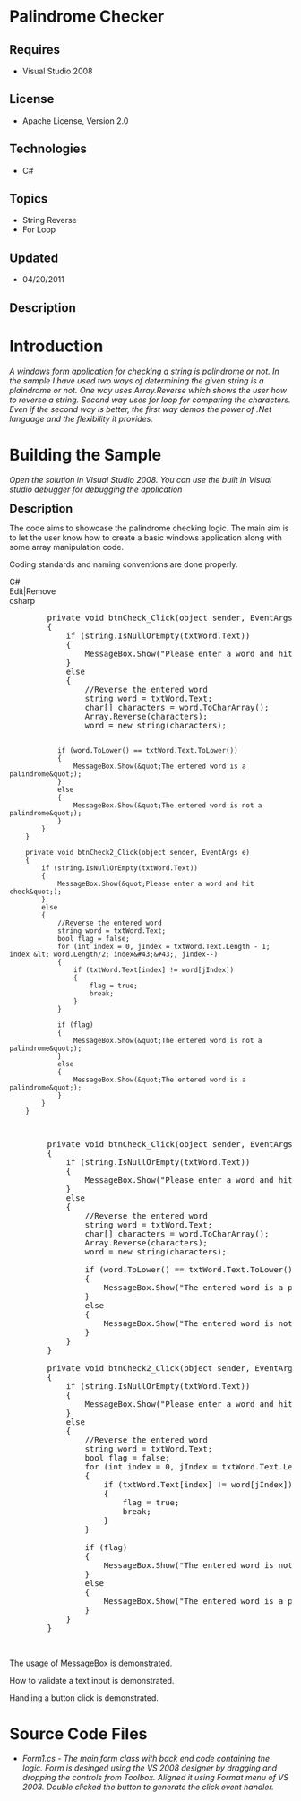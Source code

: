 # Palindrome Checker
## Requires
- Visual Studio 2008
## License
- Apache License, Version 2.0
## Technologies
- C#
## Topics
- String Reverse
- For Loop
## Updated
- 04/20/2011
## Description

<h1>Introduction</h1>
<p><em>A windows form application for checking a string is palindrome or not. In the sample I have used two ways of determining the given string is a plaindrome or not. One way uses Array.Reverse which shows the user how to reverse a string. Second way uses
 for loop for comparing the characters. Even if the second way is better, the first way demos the power of .Net language and the flexibility it provides.<br>
</em></p>
<h1><span>Building the Sample</span></h1>
<p><em>Open the solution in Visual Studio 2008. You can use the built in Visual studio debugger for debugging the application<br>
</em></p>
<p><span style="font-size:20px; font-weight:bold">Description</span></p>
<p>The code aims to showcase the palindrome checking logic. The main aim is to let the user know how to create a basic windows application along with some array manipulation code.</p>
<p>Coding standards and naming conventions are done properly.</p>
<div class="scriptcode">
<div class="pluginEditHolder" pluginCommand="mceScriptCode">
<div class="title"><span>C#</span></div>
<div class="pluginLinkHolder"><span class="pluginEditHolderLink">Edit</span>|<span class="pluginRemoveHolderLink">Remove</span></div>
<span class="hidden">csharp</span>
<pre class="hidden">        private void btnCheck_Click(object sender, EventArgs e)
        {
            if (string.IsNullOrEmpty(txtWord.Text))
            {
                MessageBox.Show(&quot;Please enter a word and hit check&quot;);
            }
            else
            {
                //Reverse the entered word
                string word = txtWord.Text;
                char[] characters = word.ToCharArray();
                Array.Reverse(characters);                
                word = new string(characters);

                if (word.ToLower() == txtWord.Text.ToLower())
                {
                    MessageBox.Show(&quot;The entered word is a palindrome&quot;);
                }
                else
                {
                    MessageBox.Show(&quot;The entered word is not a palindrome&quot;);
                }
            }
        }

        private void btnCheck2_Click(object sender, EventArgs e)
        {
            if (string.IsNullOrEmpty(txtWord.Text))
            {
                MessageBox.Show(&quot;Please enter a word and hit check&quot;);
            }
            else
            {
                //Reverse the entered word
                string word = txtWord.Text;
                bool flag = false;
                for (int index = 0, jIndex = txtWord.Text.Length - 1; index &lt; word.Length/2; index&#43;&#43;, jIndex--)
                {
                    if (txtWord.Text[index] != word[jIndex])
                    {
                        flag = true;
                        break;
                    }
                }

                if (flag)
                {
                    MessageBox.Show(&quot;The entered word is not a palindrome&quot;);
                }
                else
                {
                    MessageBox.Show(&quot;The entered word is a palindrome&quot;);
                }
            }
        }
</pre>
<div class="preview">
<pre id="codePreview" class="csharp">&nbsp;&nbsp;&nbsp;&nbsp;&nbsp;&nbsp;&nbsp;&nbsp;<span class="cs__keyword">private</span>&nbsp;<span class="cs__keyword">void</span>&nbsp;btnCheck_Click(<span class="cs__keyword">object</span>&nbsp;sender,&nbsp;EventArgs&nbsp;e)&nbsp;
&nbsp;&nbsp;&nbsp;&nbsp;&nbsp;&nbsp;&nbsp;&nbsp;{&nbsp;
&nbsp;&nbsp;&nbsp;&nbsp;&nbsp;&nbsp;&nbsp;&nbsp;&nbsp;&nbsp;&nbsp;&nbsp;<span class="cs__keyword">if</span>&nbsp;(<span class="cs__keyword">string</span>.IsNullOrEmpty(txtWord.Text))&nbsp;
&nbsp;&nbsp;&nbsp;&nbsp;&nbsp;&nbsp;&nbsp;&nbsp;&nbsp;&nbsp;&nbsp;&nbsp;{&nbsp;
&nbsp;&nbsp;&nbsp;&nbsp;&nbsp;&nbsp;&nbsp;&nbsp;&nbsp;&nbsp;&nbsp;&nbsp;&nbsp;&nbsp;&nbsp;&nbsp;MessageBox.Show(<span class="cs__string">&quot;Please&nbsp;enter&nbsp;a&nbsp;word&nbsp;and&nbsp;hit&nbsp;check&quot;</span>);&nbsp;
&nbsp;&nbsp;&nbsp;&nbsp;&nbsp;&nbsp;&nbsp;&nbsp;&nbsp;&nbsp;&nbsp;&nbsp;}&nbsp;
&nbsp;&nbsp;&nbsp;&nbsp;&nbsp;&nbsp;&nbsp;&nbsp;&nbsp;&nbsp;&nbsp;&nbsp;<span class="cs__keyword">else</span>&nbsp;
&nbsp;&nbsp;&nbsp;&nbsp;&nbsp;&nbsp;&nbsp;&nbsp;&nbsp;&nbsp;&nbsp;&nbsp;{&nbsp;
&nbsp;&nbsp;&nbsp;&nbsp;&nbsp;&nbsp;&nbsp;&nbsp;&nbsp;&nbsp;&nbsp;&nbsp;&nbsp;&nbsp;&nbsp;&nbsp;<span class="cs__com">//Reverse&nbsp;the&nbsp;entered&nbsp;word</span>&nbsp;
&nbsp;&nbsp;&nbsp;&nbsp;&nbsp;&nbsp;&nbsp;&nbsp;&nbsp;&nbsp;&nbsp;&nbsp;&nbsp;&nbsp;&nbsp;&nbsp;<span class="cs__keyword">string</span>&nbsp;word&nbsp;=&nbsp;txtWord.Text;&nbsp;
&nbsp;&nbsp;&nbsp;&nbsp;&nbsp;&nbsp;&nbsp;&nbsp;&nbsp;&nbsp;&nbsp;&nbsp;&nbsp;&nbsp;&nbsp;&nbsp;<span class="cs__keyword">char</span>[]&nbsp;characters&nbsp;=&nbsp;word.ToCharArray();&nbsp;
&nbsp;&nbsp;&nbsp;&nbsp;&nbsp;&nbsp;&nbsp;&nbsp;&nbsp;&nbsp;&nbsp;&nbsp;&nbsp;&nbsp;&nbsp;&nbsp;Array.Reverse(characters);&nbsp;&nbsp;&nbsp;&nbsp;&nbsp;&nbsp;&nbsp;&nbsp;&nbsp;&nbsp;&nbsp;&nbsp;&nbsp;&nbsp;&nbsp;&nbsp;&nbsp;
&nbsp;&nbsp;&nbsp;&nbsp;&nbsp;&nbsp;&nbsp;&nbsp;&nbsp;&nbsp;&nbsp;&nbsp;&nbsp;&nbsp;&nbsp;&nbsp;word&nbsp;=&nbsp;<span class="cs__keyword">new</span>&nbsp;<span class="cs__keyword">string</span>(characters);&nbsp;
&nbsp;
&nbsp;&nbsp;&nbsp;&nbsp;&nbsp;&nbsp;&nbsp;&nbsp;&nbsp;&nbsp;&nbsp;&nbsp;&nbsp;&nbsp;&nbsp;&nbsp;<span class="cs__keyword">if</span>&nbsp;(word.ToLower()&nbsp;==&nbsp;txtWord.Text.ToLower())&nbsp;
&nbsp;&nbsp;&nbsp;&nbsp;&nbsp;&nbsp;&nbsp;&nbsp;&nbsp;&nbsp;&nbsp;&nbsp;&nbsp;&nbsp;&nbsp;&nbsp;{&nbsp;
&nbsp;&nbsp;&nbsp;&nbsp;&nbsp;&nbsp;&nbsp;&nbsp;&nbsp;&nbsp;&nbsp;&nbsp;&nbsp;&nbsp;&nbsp;&nbsp;&nbsp;&nbsp;&nbsp;&nbsp;MessageBox.Show(<span class="cs__string">&quot;The&nbsp;entered&nbsp;word&nbsp;is&nbsp;a&nbsp;palindrome&quot;</span>);&nbsp;
&nbsp;&nbsp;&nbsp;&nbsp;&nbsp;&nbsp;&nbsp;&nbsp;&nbsp;&nbsp;&nbsp;&nbsp;&nbsp;&nbsp;&nbsp;&nbsp;}&nbsp;
&nbsp;&nbsp;&nbsp;&nbsp;&nbsp;&nbsp;&nbsp;&nbsp;&nbsp;&nbsp;&nbsp;&nbsp;&nbsp;&nbsp;&nbsp;&nbsp;<span class="cs__keyword">else</span>&nbsp;
&nbsp;&nbsp;&nbsp;&nbsp;&nbsp;&nbsp;&nbsp;&nbsp;&nbsp;&nbsp;&nbsp;&nbsp;&nbsp;&nbsp;&nbsp;&nbsp;{&nbsp;
&nbsp;&nbsp;&nbsp;&nbsp;&nbsp;&nbsp;&nbsp;&nbsp;&nbsp;&nbsp;&nbsp;&nbsp;&nbsp;&nbsp;&nbsp;&nbsp;&nbsp;&nbsp;&nbsp;&nbsp;MessageBox.Show(<span class="cs__string">&quot;The&nbsp;entered&nbsp;word&nbsp;is&nbsp;not&nbsp;a&nbsp;palindrome&quot;</span>);&nbsp;
&nbsp;&nbsp;&nbsp;&nbsp;&nbsp;&nbsp;&nbsp;&nbsp;&nbsp;&nbsp;&nbsp;&nbsp;&nbsp;&nbsp;&nbsp;&nbsp;}&nbsp;
&nbsp;&nbsp;&nbsp;&nbsp;&nbsp;&nbsp;&nbsp;&nbsp;&nbsp;&nbsp;&nbsp;&nbsp;}&nbsp;
&nbsp;&nbsp;&nbsp;&nbsp;&nbsp;&nbsp;&nbsp;&nbsp;}&nbsp;
&nbsp;
&nbsp;&nbsp;&nbsp;&nbsp;&nbsp;&nbsp;&nbsp;&nbsp;<span class="cs__keyword">private</span>&nbsp;<span class="cs__keyword">void</span>&nbsp;btnCheck2_Click(<span class="cs__keyword">object</span>&nbsp;sender,&nbsp;EventArgs&nbsp;e)&nbsp;
&nbsp;&nbsp;&nbsp;&nbsp;&nbsp;&nbsp;&nbsp;&nbsp;{&nbsp;
&nbsp;&nbsp;&nbsp;&nbsp;&nbsp;&nbsp;&nbsp;&nbsp;&nbsp;&nbsp;&nbsp;&nbsp;<span class="cs__keyword">if</span>&nbsp;(<span class="cs__keyword">string</span>.IsNullOrEmpty(txtWord.Text))&nbsp;
&nbsp;&nbsp;&nbsp;&nbsp;&nbsp;&nbsp;&nbsp;&nbsp;&nbsp;&nbsp;&nbsp;&nbsp;{&nbsp;
&nbsp;&nbsp;&nbsp;&nbsp;&nbsp;&nbsp;&nbsp;&nbsp;&nbsp;&nbsp;&nbsp;&nbsp;&nbsp;&nbsp;&nbsp;&nbsp;MessageBox.Show(<span class="cs__string">&quot;Please&nbsp;enter&nbsp;a&nbsp;word&nbsp;and&nbsp;hit&nbsp;check&quot;</span>);&nbsp;
&nbsp;&nbsp;&nbsp;&nbsp;&nbsp;&nbsp;&nbsp;&nbsp;&nbsp;&nbsp;&nbsp;&nbsp;}&nbsp;
&nbsp;&nbsp;&nbsp;&nbsp;&nbsp;&nbsp;&nbsp;&nbsp;&nbsp;&nbsp;&nbsp;&nbsp;<span class="cs__keyword">else</span>&nbsp;
&nbsp;&nbsp;&nbsp;&nbsp;&nbsp;&nbsp;&nbsp;&nbsp;&nbsp;&nbsp;&nbsp;&nbsp;{&nbsp;
&nbsp;&nbsp;&nbsp;&nbsp;&nbsp;&nbsp;&nbsp;&nbsp;&nbsp;&nbsp;&nbsp;&nbsp;&nbsp;&nbsp;&nbsp;&nbsp;<span class="cs__com">//Reverse&nbsp;the&nbsp;entered&nbsp;word</span>&nbsp;
&nbsp;&nbsp;&nbsp;&nbsp;&nbsp;&nbsp;&nbsp;&nbsp;&nbsp;&nbsp;&nbsp;&nbsp;&nbsp;&nbsp;&nbsp;&nbsp;<span class="cs__keyword">string</span>&nbsp;word&nbsp;=&nbsp;txtWord.Text;&nbsp;
&nbsp;&nbsp;&nbsp;&nbsp;&nbsp;&nbsp;&nbsp;&nbsp;&nbsp;&nbsp;&nbsp;&nbsp;&nbsp;&nbsp;&nbsp;&nbsp;<span class="cs__keyword">bool</span>&nbsp;flag&nbsp;=&nbsp;<span class="cs__keyword">false</span>;&nbsp;
&nbsp;&nbsp;&nbsp;&nbsp;&nbsp;&nbsp;&nbsp;&nbsp;&nbsp;&nbsp;&nbsp;&nbsp;&nbsp;&nbsp;&nbsp;&nbsp;<span class="cs__keyword">for</span>&nbsp;(<span class="cs__keyword">int</span>&nbsp;index&nbsp;=&nbsp;<span class="cs__number">0</span>,&nbsp;jIndex&nbsp;=&nbsp;txtWord.Text.Length&nbsp;-&nbsp;<span class="cs__number">1</span>;&nbsp;index&nbsp;&lt;&nbsp;word.Length/<span class="cs__number">2</span>;&nbsp;index&#43;&#43;,&nbsp;jIndex--)&nbsp;
&nbsp;&nbsp;&nbsp;&nbsp;&nbsp;&nbsp;&nbsp;&nbsp;&nbsp;&nbsp;&nbsp;&nbsp;&nbsp;&nbsp;&nbsp;&nbsp;{&nbsp;
&nbsp;&nbsp;&nbsp;&nbsp;&nbsp;&nbsp;&nbsp;&nbsp;&nbsp;&nbsp;&nbsp;&nbsp;&nbsp;&nbsp;&nbsp;&nbsp;&nbsp;&nbsp;&nbsp;&nbsp;<span class="cs__keyword">if</span>&nbsp;(txtWord.Text[index]&nbsp;!=&nbsp;word[jIndex])&nbsp;
&nbsp;&nbsp;&nbsp;&nbsp;&nbsp;&nbsp;&nbsp;&nbsp;&nbsp;&nbsp;&nbsp;&nbsp;&nbsp;&nbsp;&nbsp;&nbsp;&nbsp;&nbsp;&nbsp;&nbsp;{&nbsp;
&nbsp;&nbsp;&nbsp;&nbsp;&nbsp;&nbsp;&nbsp;&nbsp;&nbsp;&nbsp;&nbsp;&nbsp;&nbsp;&nbsp;&nbsp;&nbsp;&nbsp;&nbsp;&nbsp;&nbsp;&nbsp;&nbsp;&nbsp;&nbsp;flag&nbsp;=&nbsp;<span class="cs__keyword">true</span>;&nbsp;
&nbsp;&nbsp;&nbsp;&nbsp;&nbsp;&nbsp;&nbsp;&nbsp;&nbsp;&nbsp;&nbsp;&nbsp;&nbsp;&nbsp;&nbsp;&nbsp;&nbsp;&nbsp;&nbsp;&nbsp;&nbsp;&nbsp;&nbsp;&nbsp;<span class="cs__keyword">break</span>;&nbsp;
&nbsp;&nbsp;&nbsp;&nbsp;&nbsp;&nbsp;&nbsp;&nbsp;&nbsp;&nbsp;&nbsp;&nbsp;&nbsp;&nbsp;&nbsp;&nbsp;&nbsp;&nbsp;&nbsp;&nbsp;}&nbsp;
&nbsp;&nbsp;&nbsp;&nbsp;&nbsp;&nbsp;&nbsp;&nbsp;&nbsp;&nbsp;&nbsp;&nbsp;&nbsp;&nbsp;&nbsp;&nbsp;}&nbsp;
&nbsp;
&nbsp;&nbsp;&nbsp;&nbsp;&nbsp;&nbsp;&nbsp;&nbsp;&nbsp;&nbsp;&nbsp;&nbsp;&nbsp;&nbsp;&nbsp;&nbsp;<span class="cs__keyword">if</span>&nbsp;(flag)&nbsp;
&nbsp;&nbsp;&nbsp;&nbsp;&nbsp;&nbsp;&nbsp;&nbsp;&nbsp;&nbsp;&nbsp;&nbsp;&nbsp;&nbsp;&nbsp;&nbsp;{&nbsp;
&nbsp;&nbsp;&nbsp;&nbsp;&nbsp;&nbsp;&nbsp;&nbsp;&nbsp;&nbsp;&nbsp;&nbsp;&nbsp;&nbsp;&nbsp;&nbsp;&nbsp;&nbsp;&nbsp;&nbsp;MessageBox.Show(<span class="cs__string">&quot;The&nbsp;entered&nbsp;word&nbsp;is&nbsp;not&nbsp;a&nbsp;palindrome&quot;</span>);&nbsp;
&nbsp;&nbsp;&nbsp;&nbsp;&nbsp;&nbsp;&nbsp;&nbsp;&nbsp;&nbsp;&nbsp;&nbsp;&nbsp;&nbsp;&nbsp;&nbsp;}&nbsp;
&nbsp;&nbsp;&nbsp;&nbsp;&nbsp;&nbsp;&nbsp;&nbsp;&nbsp;&nbsp;&nbsp;&nbsp;&nbsp;&nbsp;&nbsp;&nbsp;<span class="cs__keyword">else</span>&nbsp;
&nbsp;&nbsp;&nbsp;&nbsp;&nbsp;&nbsp;&nbsp;&nbsp;&nbsp;&nbsp;&nbsp;&nbsp;&nbsp;&nbsp;&nbsp;&nbsp;{&nbsp;
&nbsp;&nbsp;&nbsp;&nbsp;&nbsp;&nbsp;&nbsp;&nbsp;&nbsp;&nbsp;&nbsp;&nbsp;&nbsp;&nbsp;&nbsp;&nbsp;&nbsp;&nbsp;&nbsp;&nbsp;MessageBox.Show(<span class="cs__string">&quot;The&nbsp;entered&nbsp;word&nbsp;is&nbsp;a&nbsp;palindrome&quot;</span>);&nbsp;
&nbsp;&nbsp;&nbsp;&nbsp;&nbsp;&nbsp;&nbsp;&nbsp;&nbsp;&nbsp;&nbsp;&nbsp;&nbsp;&nbsp;&nbsp;&nbsp;}&nbsp;
&nbsp;&nbsp;&nbsp;&nbsp;&nbsp;&nbsp;&nbsp;&nbsp;&nbsp;&nbsp;&nbsp;&nbsp;}&nbsp;
&nbsp;&nbsp;&nbsp;&nbsp;&nbsp;&nbsp;&nbsp;&nbsp;}&nbsp;
&nbsp;
&nbsp;
</pre>
</div>
</div>
</div>
<p>The usage of MessageBox is demonstrated.</p>
<p>How to validate a text input is demonstrated.</p>
<p>Handling a button click is demonstrated.</p>
<h1><span>Source Code Files</span></h1>
<ul>
<li><em>Form1.cs - The main form class with back end code containing the logic. Form is desinged using the VS 2008 designer by dragging and dropping the controls from Toolbox. Aligned it using Format menu of VS 2008. Double clicked the button to generate the
 click event handler.<br>
</em></li></ul>
